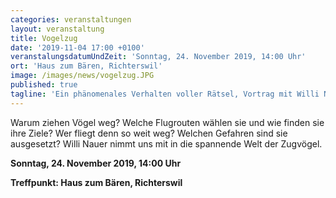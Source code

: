 ```yaml
---
categories: veranstaltungen
layout: veranstaltung
title: Vogelzug
date: '2019-11-04 17:00 +0100'
veranstalungsdatumUndZeit: 'Sonntag, 24. November 2019, 14:00 Uhr'
ort: 'Haus zum Bären, Richterswil'
image: /images/news/vogelzug.JPG
published: true
tagline: 'Ein phänomenales Verhalten voller Rätsel, Vortrag mit Willi Nauer als Referent'
---
```


Warum ziehen Vögel weg? Welche Flugrouten wählen sie und wie finden sie ihre Ziele?
Wer fliegt denn so weit weg? Welchen Gefahren sind sie ausgesetzt?
Willi Nauer nimmt uns mit in die spannende Welt der Zugvögel.
   

**Sonntag, 24. November 2019, 14:00 Uhr**

**Treffpunkt: Haus zum Bären, Richterswil**

